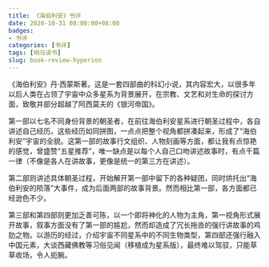 ```yaml
---
title: 《海伯利安》书评
date: 2020-10-31 08:00:00+08:00
badges:
- 书评
categories: [书评]
tags: [响马读书]
slug: book-review-hyperion
---
```


《海伯利安》丹·西蒙斯著。这是一套四部曲的科幻小说，其内容宏大，以很多年以后人类在占领了宇宙中众多星系为背景展开，在宗教、文艺和对生命的探讨方面，致敬并部分超越了阿西莫夫的《银河帝国》。

第一部以七名不同身份背景的朝圣者，在前往海伯利安星系进行朝圣过程中，各自讲述自己经历。这些经历如同拼图，一点点把整个视角都拼凑起来，形成了“海伯利安”宇宙的全貌。这第一部的故事行文组织、人物刻画等方面，都让我有点惊艳的感觉，曾盛赞“五星推荐”，唯一缺点是以每个人自己口吻讲述故事时，有点千篇一律（不像是各人在讲故事，更像是统一的第三方在讲述）。

第二部则讲述具体朝圣过程，开始解开第一部中留下的各种疑团，同时烘托出“海伯利安的陨落”大事件，成为后面两部的故事背景。然而相比第一部，各方面都已经逊色不少。

第三部和第四部则更加乏善可陈，以一个即将神化的人物为主角，第一视角形式展开故事，叙事方面没有了第一部的尴尬，然而却造成了冗长拖沓的强行讲故事的鸡肋之物。以游历的经过，介绍宇宙不同星系中的不同生物类型，第四部还强行融入中国元素，大谈西藏佛教等习俗见闻（移植成为星系版），最终难以驾驭，只能草草收场，令人扼腕。
